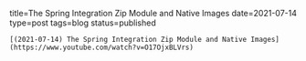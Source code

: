 
title=The Spring Integration Zip Module and Native Images
date=2021-07-14
type=post
tags=blog
status=published
~~~~~~
[(2021-07-14) The Spring Integration Zip Module and Native Images](https://www.youtube.com/watch?v=O17OjxBLVrs) 
            